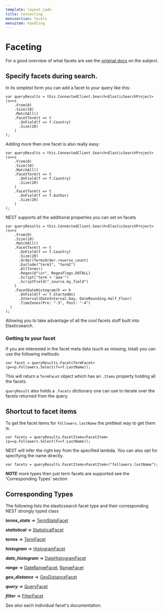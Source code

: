 ```yaml
---
template: layout.jade
title: Connecting
menusection: facets
menuitem: handling
---
```



# Faceting
For a good overview of what facets are see the [original docs](http://www.elasticsearch.org/guide/en/elasticsearch/reference/current/search-facets-) on the subject.

## Specify facets during search.
In its simplest form you can add a facet to your query like this:

	var queryResults = this.ConnectedClient.Search<ElasticSearchProject>(s=>s
		.From(0)
        .Size(10)
        .MatchAll()
        .FacetTerm(t => t
          .OnField(f => f.Country)
          .Size(20)
        )
	);

Adding more then one facet is also really easy:

	var queryResults = this.ConnectedClient.Search<ElasticSearchProject>(s=>s
		.From(0)
        .Size(10)
        .MatchAll()
        .FacetTerm(t => t
          .OnField(f => f.Country)
          .Size(20)
        )
        .FacetTerm(t => t
          .OnField(f => f.Author)
          .Size(20)
        )
	);

NEST supports all the additional properties you can set on facets 
	
	var queryResults = this.ConnectedClient.Search<ElasticSearchProject>(s=>s
		.From(0)
        .Size(10)
        .MatchAll()
        .FacetTerm(t => t
          .OnField(f => f.Country)
          .Size(20)
          .Order(TermsOrder.reverse_count)
          .Exclude("term1", "term2")
          .AllTerms()
          .Regex(@"\s+", RegexFlags.DOTALL)
          .Script("term + 'aaa'")
          .ScriptField("_source.my_field")
        )
        .FacetDateHistogram(h => h
          .OnField(f => f.StartedOn)
          .Interval(DateInterval.Day, DateRounding.Half_Floor)
          .TimeZones(Pre: "-3", Post: "-4")
      )
	);

Allowing you to take advantage of all the cool facets stuff built into Elasticsearch.

###  Getting to your facet

If you are interested in the facet meta data (such as missing, total) you can use the following methods:

	var facet = queryResults.Facet<TermFacet>(p=>p.Followers.Select(f=>f.LastName));

This will return a `TermFacet` object which has an `.Items` property holding all the facets.

`queryResult` also holds a `.Facets` dictionary one can use to iterate over the facets returned from the query.

## Shortcut to facet items

To get the facet items for `followers.lastName` the prettiest way to get them is.

	var facets = queryResults.FacetItems<FacetItem>(p=>p.Followers.Select(f=>f.LastName));

NEST will infer the right key from the specified lambda. You can also opt for specifying the name directly.

	var facets = queryResults.FacetItems<FacetItem>("followers.lastName");

***NOTE***  more types then just term facets are supported see the 'Corresponding Types' section

## Corresponding Types

The following lists the elasticsearch facet type and their corresponding NEST strongly typed class 

***terms_stats*** => [TermStatsFacet]({{root}}/facets/term-stats.html)

***statistical*** => [StatisticalFacet]({{root}}/facets/statistical.html)

***terms*** => [TermFacet]({{root}}/facets/terms.html)

***histogram***  => [HistogramFacet]({{root}}/facets/histogram.html)

***date_histogram*** => [DateHistogramFacet]({{root}}/facets/date-histogram.html)

***range*** => [DateRangeFacet]({{root}}/facets/range.html), [RangeFacet]({{root}}/facets/range.html)

***geo_distance*** => [GeoDistanceFacet]({{root}}/facets/geo-distance.html)

***query*** => [QueryFacet]({{root}}/facets/query.html)

***filter*** => [FilterFacet]({{root}}/facets/filter.html)

See also each individual facet's documentation.
					

